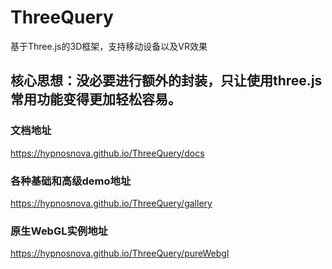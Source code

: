 # ThreeQuery
基于Three.js的3D框架，支持移动设备以及VR效果
<br>
## 核心思想：没必要进行额外的封装，只让使用three.js常用功能变得更加轻松容易。

### 文档地址

https://hypnosnova.github.io/ThreeQuery/docs



### 各种基础和高级demo地址

https://hypnosnova.github.io/ThreeQuery/gallery



### 原生WebGL实例地址

https://hypnosnova.github.io/ThreeQuery/pureWebgl
